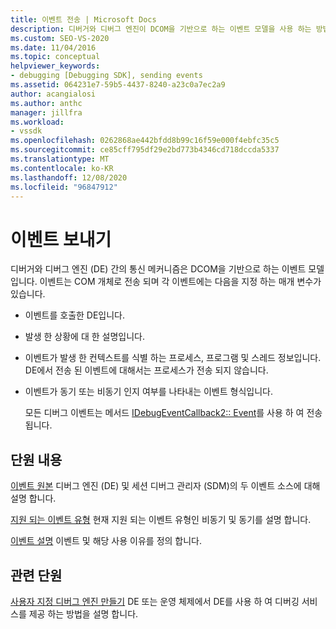 ```yaml
---
title: 이벤트 전송 | Microsoft Docs
description: 디버거와 디버그 엔진이 DCOM을 기반으로 하는 이벤트 모델을 사용 하는 방법에 대해 알아봅니다. 이벤트는 COM 개체로 전송 됩니다.
ms.custom: SEO-VS-2020
ms.date: 11/04/2016
ms.topic: conceptual
helpviewer_keywords:
- debugging [Debugging SDK], sending events
ms.assetid: 064231e7-59b5-4437-8240-a23c0a7ec2a9
author: acangialosi
ms.author: anthc
manager: jillfra
ms.workload:
- vssdk
ms.openlocfilehash: 0262868ae442bfdd8b99c16f59e000f4ebfc35c5
ms.sourcegitcommit: ce85cff795df29e2bd773b4346cd718dccda5337
ms.translationtype: MT
ms.contentlocale: ko-KR
ms.lasthandoff: 12/08/2020
ms.locfileid: "96847912"
---
```

# <a name="send-events"></a>이벤트 보내기
디버거와 디버그 엔진 (DE) 간의 통신 메커니즘은 DCOM을 기반으로 하는 이벤트 모델입니다. 이벤트는 COM 개체로 전송 되며 각 이벤트에는 다음을 지정 하는 매개 변수가 있습니다.

- 이벤트를 호출한 DE입니다.

- 발생 한 상황에 대 한 설명입니다.

- 이벤트가 발생 한 컨텍스트를 식별 하는 프로세스, 프로그램 및 스레드 정보입니다. DE에서 전송 된 이벤트에 대해서는 프로세스가 전송 되지 않습니다.

- 이벤트가 동기 또는 비동기 인지 여부를 나타내는 이벤트 형식입니다.

  모든 디버그 이벤트는 메서드 [IDebugEventCallback2:: Event](../../extensibility/debugger/reference/idebugeventcallback2-event.md)를 사용 하 여 전송 됩니다.

## <a name="in-this-section"></a>단원 내용
 [이벤트 원본](../../extensibility/debugger/event-sources-visual-studio-sdk.md) 디버그 엔진 (DE) 및 세션 디버그 관리자 (SDM)의 두 이벤트 소스에 대해 설명 합니다.

 [지원 되는 이벤트 유형](../../extensibility/debugger/supported-event-types.md) 현재 지원 되는 이벤트 유형인 비동기 및 동기를 설명 합니다.

 [이벤트 설명](../../extensibility/debugger/event-descriptions.md) 이벤트 및 해당 사용 이유를 정의 합니다.

## <a name="related-sections"></a>관련 단원
 [사용자 지정 디버그 엔진 만들기](../../extensibility/debugger/creating-a-custom-debug-engine.md) DE 또는 운영 체제에서 DE를 사용 하 여 디버깅 서비스를 제공 하는 방법을 설명 합니다.
